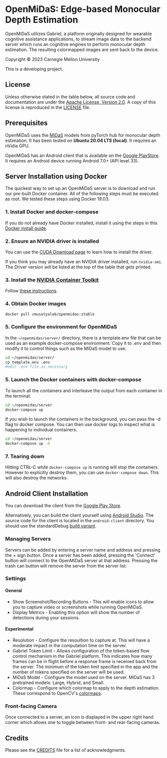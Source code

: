 # OpenMiDaS: Edge-based Monocular Depth Estimation

OpenMiDaS utilizes Gabriel, a platform originally designed for wearable cognitive assistance applications, to stream image data to the backend server which runs an cognitive engines to perform monocular depth estimation. The resulting colormapped images are sent back to the device.

Copyright &copy; 2023
Carnegie Mellon University

This is a developing project.

## License

Unless otherwise stated in the table below, all source code and documentation are under the [Apache License, Version 2.0](http://www.apache.org/licenses/LICENSE-2.0.html).
A copy of this license is reproduced in the [LICENSE](LICENSE) file.


## Prerequisites

OpenMiDaS uses the [MiDaS](https://github.com/isl-org/MiDaS) models from pyTorch hub  for monocular depth estimation. It has been tested on __Ubuntu 20.04 LTS (focal)__. It requires an nVidia GPU.

OpenMiDaS has an Android client that is available on the [Google PlayStore](https://play.google.com/store/apps/details?id=edu.cmu.cs.openmidas). It requires an Android device running Android 7.0+ (API level 33).

## Server Installation using Docker

The quickest way to set up an OpenMiDaS server is to download and run our pre-built Docker container.  All of the following steps must be executed as root. We tested these steps using Docker 19.03.

### 1. Install Docker and docker-compose

If you do not already have Docker installed, install it using the steps in this [Docker install guide](https://docs.docker.com/engine/installation/linux/docker-ce/ubuntu/).

### 2. Ensure an NVIDIA driver is installed

You can use the [CUDA Download page](https://developer.nvidia.com/cuda-downloads) to learn how to install the driver.

If you think you may already have an NVIDIA driver installed, run `nvidia-smi`. The Driver version will be listed at the top of the table that gets printed.

### 3. Install the [NVIDIA Container Toolkit](https://github.com/NVIDIA/nvidia-docker)

Follow [these instructions](hhttps://docs.nvidia.com/datacenter/cloud-native/container-toolkit/install-guide.html#docker).


### 4. Obtain  Docker images

```sh
docker pull cmusatyalab/openmidas:stable
```

### 5. Configure the environment for OpenMiDaS

In the `~/openmidas/server/` directory, there is a template.env file that can be used as an example docker-compose environment. Copy it to .env and then modify it to control things such as the MiDaS model to use.

```sh
cd ~/openmidas/server/
cp template.env .env
#edit .env file as necessary
```

### 5. Launch the Docker containers with docker-compose

To launch all the containers and interleave the output from each container in the terminal:

```sh
cd ~/openmidas/server
docker-compose up
```

If you wish to launch the containers in the background, you can pass the -d flag to docker compose. You can then use docker logs to inspect what is happening to individual containers.

```sh
cd ~/openmidas/server
docker-compose up -d
```

### 7. Tearing down

Hitting CTRL-C while `docker-compose up` is running will stop the containers. However to explicitly destroy them, you can use `docker-compose down`. This will also destroy the networks.

## Android Client Installation

You can download the client from the [Google Play Store](https://play.google.com/store/apps/details?id=edu.cmu.cs.openmidas).

Alternatively, you can build the client yourself using [Android Studio](https://developer.android.com/studio). The source code for the client is located in the `android-client` directory. You should use the standardDebug [build variant](https://developer.android.com/studio/run#changing-variant).

### Managing Servers

Servers can be added by entering a server name and address and pressing the + sign button. Once a server has been added, pressing the 'Connect' button will connect to the OpenMiDaS server at that address. Pressing the trash can button will remove the server from the server list.

### Settings

#### General

* Show Screenshot/Recording Buttons - This will enable icons to allow you to capture video or screenshots while running OpenMiDaS.
* Display Metrics - Enabling this option will show the number of detections during your sessions.

#### Experimental

* Resolution - Configure the resoultion to capture at. This will have a moderate impact in the computation time on the server.
* Gabriel Token Limit - Allows configuration of the token-based flow control mechanism in the Gabriel platform. This indicates how many frames can be in flight before a response frame is received back from the server. The minimum of the token limit specified in the app and the number of tokens specified on the server will be used.
* MiDaS Model - Configure the model used on the server. MiDaS has 3 pretrained models: Large, Hybrid, and Small.
* Colormap - Configure which colormap to apply to the depth estimation. These correspond to OpenCV's [colormaps](https://docs.opencv.org/3.4/d3/d50/group__imgproc__colormap.html#ga9a805d8262bcbe273f16be9ea2055a65).

### Front-facing Camera

Once connected to a server, an icon is displayed in the upper right hand corner which allows one to toggle between front- and rear-facing cameras.


## Credits

Please see the [CREDITS](CREDITS.md) file for a list of acknowledgments.
